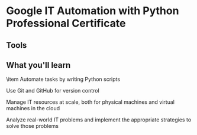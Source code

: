 # Google IT Automation with Python Professional Certificate

## Tools

## What you'll learn

\item Automate tasks by writing Python scripts

Use Git and GitHub for version control

Manage IT resources at scale, both for physical machines and virtual machines in the cloud 

Analyze real-world IT problems and implement the appropriate strategies to solve those problems
